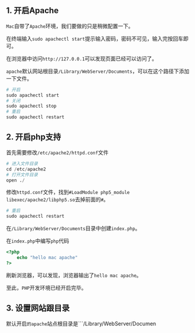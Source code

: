 ## 1. 开启Apache

```Mac```自带了```Apache```环境，我们要做的只是稍微配置一下。

在终端输入```sudo apachectl start```提示输入密码，密码不可见，输入完按回车即可。

在浏览器中访问```http://127.0.0.1```可以发现页面已经可以访问了。

```apache```默认网站根目录```/Library/WebServer/Documents```，可以在这个路径下添加一下文件。

```s
# 开启
sudo apachectl start
# 关闭
sudo apachectl stop
# 重启
sudo apachectl restart
```

## 2. 开启php支持

首先需要修改```/etc/apache2/httpd.conf```文件

```s
# 进入文件目录
cd /etc/apache2
# 打开文件目录
open ./
```

修改```httpd.conf```文件，找到```#LoadModule php5_module libexec/apache2/libphp5.so```去掉前面的```#```。

```s
# 重启
sudo apachectl restart 
```

在```/Library/WebServer/Documents```目录中创建```index.php```。

在```index.php```中编写```php```代码

```php
<?php
    echo "hello mac apache"
?>
```

刷新浏览器，可以发现，浏览器输出了```hello mac apache```。

至此，```PHP```开发环境已经开启完毕。

## 3. 设置网站跟目录

默认开启```的apache```站点根目录是```/Library/WebServer/Documen